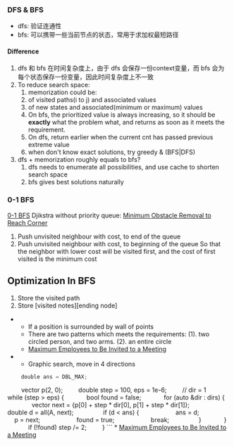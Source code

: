 
### DFS & BFS

* dfs: 验证连通性
* bfs: 可以携带一些当前节点的状态，常用于求加权最短路径

#### Difference

1. dfs 和 bfs 在时间复杂度上，由于 dfs 会保存一份context变量，而 bfs 会为每个状态保存一份变量，因此时间复杂度上不一致
2. To reduce search space:
   1.  memorization could be:
      1.  of visited paths(i to j) and associated values
      2.  of new states and associated(minimum or maximum) values
   2. On bfs, the prioritized value is always increasing, so it should be **exactly** what the problem what, and returns as soon as it meets the requirement.
   3. On dfs, return earlier when the current cnt has passed previous extreme value
   4. when don't know exact solutions, try greedy & (BFS|DFS)
3. dfs + memorization roughly equals to bfs?
   1. dfs needs to enumerate all possibilities, and use cache to shorten search space
   2. bfs gives best solutions naturally


### 0-1 BFS
[0-1 BFS](https://cp-algorithms.com/graph/01_bfs.html)
Djikstra without priority queue: [Minimum Obstacle Removal to Reach Corner](https://leetcode.com/problems/minimum-obstacle-removal-to-reach-corner/solutions/2086235/0-1-bfs-c/?orderBy=most_votes)
1. Push unvisited neighbour with cost, to end of the queue
2. Push unvisited neighbour with cost, to beginning of the queue
So that the neighbor with lower cost will be visited first, and the cost of first visited is the minimum cost

## Optimization In BFS 
1. Store the visited path
2. Store \[visited notes\]\[ending node\]



* 
	* If a position is surrounded by wall of points
	* There are two patterns which meets the requirements: (1). two circled person, and two arms. (2). an entire circle
	* [Maximum Employees to Be Invited to a Meeting](https://leetcode.com/problems/maximum-employees-to-be-invited-to-a-meeting/solutions/1660944/c-dfs-with-illustration/?orderBy=most_votes)

* 
	* Graphic search, move in 4 directions
	```cpp
	 double ans = DBL_MAX;
        vector<double> p(2, 0);
        double step = 100, eps = 1e-6;
        // dir = 1
        while (step > eps) {
            bool found = false;
            for (auto &dir : dirs) {
                vector<double> next = {p[0] + step * dir[0], p[1] + step * dir[1]};
                double d = all(A, next);
                if (d < ans) {
                    ans = d;
                    p = next;
                    found = true;
                    break;
                }
            }
            if (!found) step /= 2;
        }
	```
	* [Maximum Employees to Be Invited to a Meeting](https://leetcode.com/problems/maximum-employees-to-be-invited-to-a-meeting/solutions/1660944/c-dfs-with-illustration/?orderBy=most_votes)

